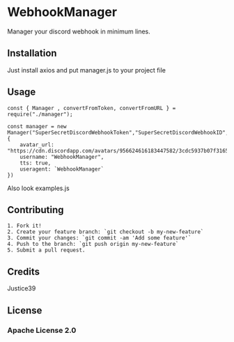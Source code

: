 # WebhookManager

Manager your discord webhook in minimum lines.

## Installation

Just install axios and put manager.js to your project file

## Usage

``````
const { Manager , convertFromToken, convertFromURL } = require("./manager");

const manager = new Manager("SuperSecretDiscordWebhookToken","SuperSecretDiscordWebhookID", {
    avatar_url: "https://cdn.discordapp.com/avatars/956624616183447582/3cdc5937b07f31659a4a11379f71f36f.png",
    username: "WebhookManager",
    tts: true,
    useragent: `WebhookManager`
})
``````



Also look examples.js
## Contributing

``````
1. Fork it!
2. Create your feature branch: `git checkout -b my-new-feature`
3. Commit your changes: `git commit -am 'Add some feature'`
4. Push to the branch: `git push origin my-new-feature`
5. Submit a pull request.
``````
## Credits

Justice39

## License

### Apache License 2.0

